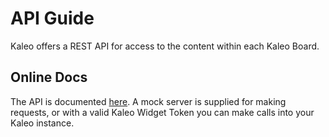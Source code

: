 # API Guide

Kaleo offers a REST API for access to the content within each Kaleo Board.

## Online Docs

The API is documented [here](http://docs.kaleo.apiary.io/). A mock server is supplied for making requests, or with a valid Kaleo Widget Token you can make calls into your Kaleo instance.


